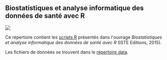 ## Biostatistiques et analyse informatique des données de santé avec R

![](./cover.png)

Ce répertoire contient les [scripts R](./scripts) présentés dans l'ouvrage
*Biostatistiques et analyse informatique des données de santé avec R* (ISTE
Editions, 2015).

Les fichiers de données se trouvent dans le [répertoire data](./data).
